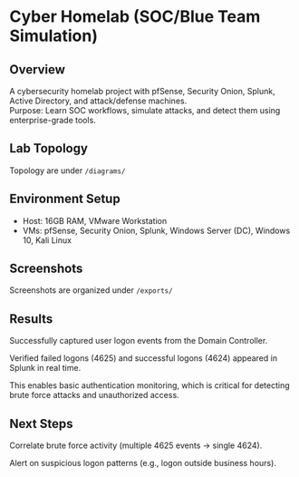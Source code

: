 # Cyber Homelab (SOC/Blue Team Simulation)

## Overview
A cybersecurity homelab project with pfSense, Security Onion, Splunk, Active Directory, and attack/defense machines.  
Purpose: Learn SOC workflows, simulate attacks, and detect them using enterprise-grade tools.

## Lab Topology 
Topology are under `/diagrams/`

## Environment Setup
- Host: 16GB RAM, VMware Workstation
- VMs: pfSense, Security Onion, Splunk, Windows Server (DC), Windows 10, Kali Linux

## Screenshots
Screenshots are organized under `/exports/`

## Results

Successfully captured user logon events from the Domain Controller.

Verified failed logons (4625) and successful logons (4624) appeared in Splunk in real time.

This enables basic authentication monitoring, which is critical for detecting brute force attacks and unauthorized access.

## Next Steps

Correlate brute force activity (multiple 4625 events → single 4624).

Alert on suspicious logon patterns (e.g., logon outside business hours).
